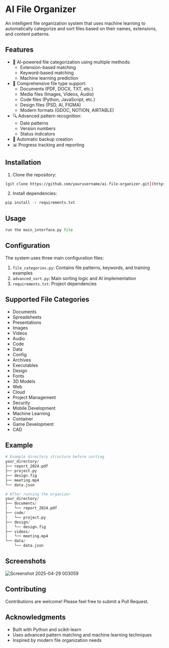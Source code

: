 # AI File Organizer

An intelligent file organization system that uses machine learning to automatically categorize and sort files based on their names, extensions, and content patterns.

## Features

- 🤖 AI-powered file categorization using multiple methods:
  - Extension-based matching
  - Keyword-based matching
  - Machine learning prediction
- 📁 Comprehensive file type support:
  - Documents (PDF, DOCX, TXT, etc.)
  - Media files (Images, Videos, Audio)
  - Code files (Python, JavaScript, etc.)
  - Design files (PSD, AI, FIGMA)
  - Modern formats (GDOC, NOTION, AIRTABLE)
- 🔍 Advanced pattern recognition:
  - Date patterns
  - Version numbers
  - Status indicators
- 💾 Automatic backup creation
- 📊 Progress tracking and reporting

## Installation

1. Clone the repository:
```bash
[git clone https://github.com/yourusername/ai-file-organizer.git](https://github.com/SrinivasPaiM/AI-file-sorter-V2)
```

2. Install dependencies:
```bash
pip install -r requirements.txt
```

## Usage

```python
run the main_interface.py file
```

## Configuration

The system uses three main configuration files:

1. `file_categories.py`: Contains file patterns, keywords, and training examples
2. `advanced_sort.py`: Main sorting logic and AI implementation
3. `requirements.txt`: Project dependencies

## Supported File Categories

- Documents
- Spreadsheets
- Presentations
- Images
- Videos
- Audio
- Code
- Data
- Config
- Archives
- Executables
- Design
- Fonts
- 3D Models
- Web
- Cloud
- Project Management
- Security
- Mobile Development
- Machine Learning
- Container
- Game Development
- CAD

## Example

```python
# Example directory structure before sorting
your_directory/
├── report_2024.pdf
├── project.py
├── design.fig
├── meeting.mp4
└── data.json

# After running the organizer
your_directory/
├── documents/
│   └── report_2024.pdf
├── code/
│   └── project.py
├── design/
│   └── design.fig
├── videos/
│   └── meeting.mp4
└── data/
    └── data.json
```

## Screenshots

![Screenshot 2025-04-29 003059](https://github.com/user-attachments/assets/7573a31f-03d5-41d0-a3a8-82d3b02c3dc9)


## Contributing

Contributions are welcome! Please feel free to submit a Pull Request.


## Acknowledgments

- Built with Python and scikit-learn
- Uses advanced pattern matching and machine learning techniques
- Inspired by modern file organization needs 

